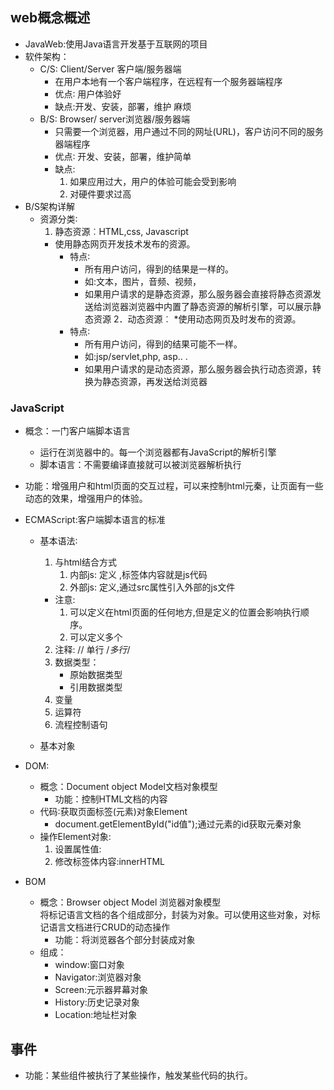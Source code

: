 ## web概念概述
* JavaWeb:使用Java语言开发基于互联网的项目
* 软件架构：
    * C/S: Client/Server 客户端/服务器端
        * 在用户本地有一个客户端程序，在远程有一个服务器端程序
        * 优点∶ 用户体验好
        * 缺点:开发、安装，部署，维护 麻烦
    * B/S: Browser/ server浏览器/服务器端
        * 只需要一个浏览器，用户通过不同的网址(URL)，客户访问不同的服务器端程序
        * 优点∶ 开发、安装，部署，维护简单
        * 缺点:
            1. 如果应用过大，用户的体验可能会受到影响
            2. 对硬件要求过高
* B/S架构详解
  * 资源分类∶
    1. 静态资源︰HTML,css, Javascript
      * 使用静态网页开发技术发布的资源。
        * 特点∶
          * 所有用户访问，得到的结果是一样的。
          * 如:文本，图片，音频、视频，
          * 如果用户请求的是静态资源，那么服务器会直接将静态资源发送给浏览器浏览器中内置了静态资源的解析引擎，可以展示静态资源
    2．动态资源︰
      *使用动态网页及时发布的资源。
        * 特点∶
          * 所有用户访问，得到的结果可能不一样。
          * 如:jsp/servlet,php, asp.. .
          * 如果用户请求的是动态资源，那么服务器会执行动态资源，转换为静态资源，再发送给浏览器

### JavaScript
* 概念：一门客户端脚本语言
    * 运行在浏览器中的。每一个浏览器都有JavaScript的解析引擎
    * 脚本语言：不需要编译直接就可以被浏览器解析执行
    
* 功能：增强用户和html页面的交互过程，可以来控制html元秦，让页面有一些动态的效果，增强用户的体验。
* ECMAScript:客户端脚本语言的标准
    * 基本语法∶
        1. 与html结合方式
            1. 内部js: 定义 <script></script> ,标签体内容就是js代码
            2. 外部js: 定义<script></script>,通过src属性引入外部的js文件
        * 注意:
            1. <script></script> 可以定义在html页面的任何地方,但是定义的位置会影响执行顺序。
            2. <script></script> 可以定义多个
        2. 注释: // 单行 /*多行*/
        3. 数据类型：
            * 原始数据类型
            * 引用数据类型
        4. 变量
        5. 运算符
        6. 流程控制语句

    * 基本对象
    
* DOM:
    * 概念：Document object Model文档对象模型
      * 功能：控制HTML文档的内容
    * 代码∶获取页面标签(元素)对象Element
      * document.getElementById("id值");通过元素的id获取元秦对象
    * 操作Element对象:
      1. 设置属性值:
      2. 修改标签体内容:innerHTML


* BOM
    * 概念：Browser object Model 浏览器对象模型  
      将标记语言文档的各个组成部分，封装为对象。可以使用这些对象，对标记语言文档进行CRUD的动态操作
      * 功能：将浏览器各个部分封装成对象
    * 组成：
        * window:窗口对象 
        * Navigator:浏览器对象
        * Screen:元示器昇幕对象
        * History:历史记录对象
        * Location:地址栏对象


## 事件
* 功能：某些组件被执行了某些操作，触发某些代码的执行。
